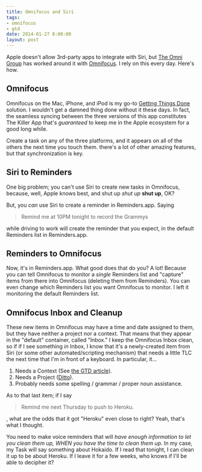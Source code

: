 ```yaml
---
title: Omnifocus and Siri
tags:
- omnifocus
- gtd
date: 2014-01-27 8:00:00
layout: post
---
```

Apple doesn't allow 3rd-party apps to integrate with Siri, but [The Omni Group](http://www.omnigroup.com) has worked around it with [Omnifocus](http://www.omnigroup.com/omnifocus).  I rely on this every day.  Here's how.

Omnifocus
------
Omnifocus on the Mac, iPhone, and iPod is my go-to [Getting Things Done](http://www.43folders.com/2004/09/08/getting-started-with-getting-things-done) solution.  I wouldn't get a damned thing done without it these days.  In fact, the seamless syncing between the three versions of this app constitutes The Killer App that's *guaranteed* to keep me in the Apple ecosystem for a good long while.

Create a task on any of the three platforms, and it appears on all of the others the next time you touch them.  there's a lot of other amazing features, but that synchronization is key.

Siri to Reminders
------
One big problem; you can't use Siri to create new tasks in Omnifocus, because, well, Apple knows best, and shut up *shut up* **shut up**, OK?

But, you *can* use Siri to create a reminder in Reminders.app.  Saying

> Remind me at 10PM tonight to record the Grammys

while driving to work will create the reminder that you expect, in the default Reminders list in Reminders.app.

Reminders to Omnifocus
----
Now, it's in Reminders.app.  What good does that do you?  A lot!  Because you can tell Omnifocus to monitor a *single* Reminders list and "capture" items from there into Omnifocus (deleting them from Reminders).  You can even change which Reminders list you want Omnifocus to monitor.  I left it monitoring the default Reminders list.

Omnifocus Inbox and Cleanup
----
These new items in Omnifocus may have a time and date assigned to them, but they have neither a project nor a context.  That means that they appear in the "default" container, called "Inbox."  I keep the Omnifocus Inbox clean, so if if I see something *in* Inbox, I know that it's a newly-created item from Siri (or some other automated/scripting mechanism) that needs a little TLC the next time that I'm in front of a keyboard.  In particular, it...

1. Needs a Context  (See [the GTD article](http://www.43folders.com/2004/09/08/getting-started-with-getting-things-done)).
2. Needs a Project ([Ditto](http://www.43folders.com/2004/09/08/getting-started-with-getting-things-done)).
3. Probably needs some spelling / grammar / proper noun assistance.

As to that last item; if I say

> Remind me next Thursday to push to Heroku.

, what are the odds that it got "Heroku" even close to right?  Yeah, that's what I thought.

You need to make voice reminders that will *have enough information to let you clean them up, WHEN you have the time to clean them up.*  In my case, my Task will say something about Hokaido.  If I read that tonight, I can clean it up to be about Heroku.  If I leave it for a few weeks, who knows if I'll be able to decipher it?
